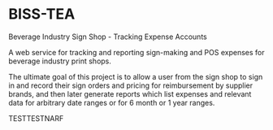 # BISS-TEA
Beverage Industry Sign Shop - Tracking Expense Accounts

A web service for tracking and reporting sign-making and POS expenses for beverage industry print shops.

The ultimate goal of this project is to allow a user from the sign shop to sign in and record their sign orders and pricing for reimbursement by supplier brands, and then later generate reports which list expenses and relevant data for arbitrary date ranges or for 6 month or 1 year ranges.

TESTTESTNARF
